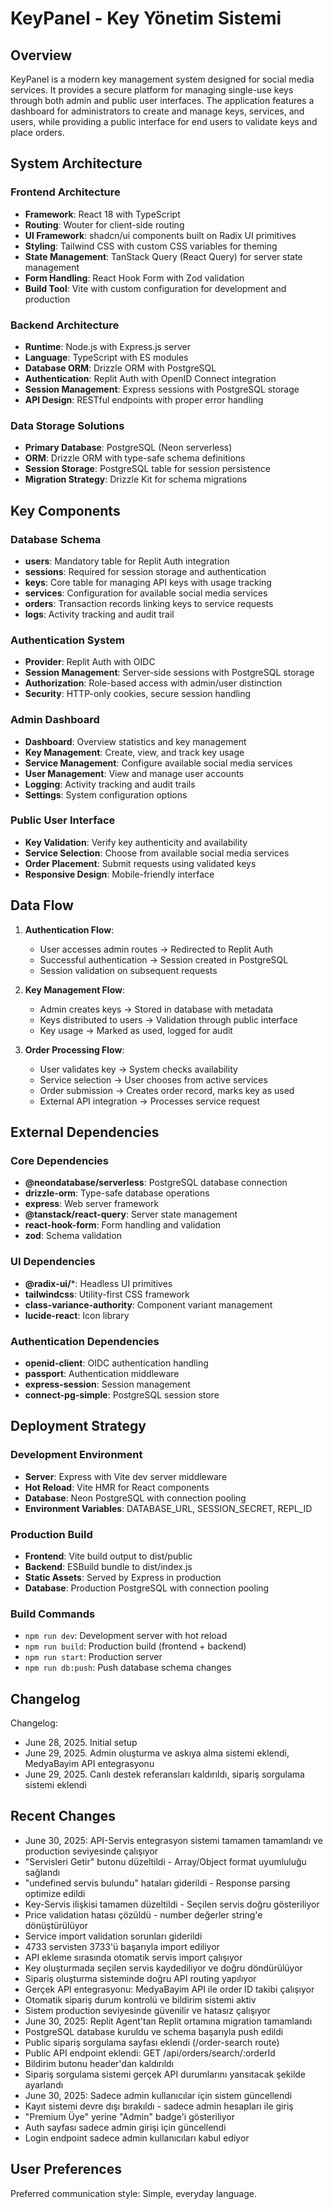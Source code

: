 # KeyPanel - Key Yönetim Sistemi

## Overview

KeyPanel is a modern key management system designed for social media services. It provides a secure platform for managing single-use keys through both admin and public user interfaces. The application features a dashboard for administrators to create and manage keys, services, and users, while providing a public interface for end users to validate keys and place orders.

## System Architecture

### Frontend Architecture
- **Framework**: React 18 with TypeScript
- **Routing**: Wouter for client-side routing
- **UI Framework**: shadcn/ui components built on Radix UI primitives
- **Styling**: Tailwind CSS with custom CSS variables for theming
- **State Management**: TanStack Query (React Query) for server state management
- **Form Handling**: React Hook Form with Zod validation
- **Build Tool**: Vite with custom configuration for development and production

### Backend Architecture
- **Runtime**: Node.js with Express.js server
- **Language**: TypeScript with ES modules
- **Database ORM**: Drizzle ORM with PostgreSQL
- **Authentication**: Replit Auth with OpenID Connect integration
- **Session Management**: Express sessions with PostgreSQL storage
- **API Design**: RESTful endpoints with proper error handling

### Data Storage Solutions
- **Primary Database**: PostgreSQL (Neon serverless)
- **ORM**: Drizzle ORM with type-safe schema definitions
- **Session Storage**: PostgreSQL table for session persistence
- **Migration Strategy**: Drizzle Kit for schema migrations

## Key Components

### Database Schema
- **users**: Mandatory table for Replit Auth integration
- **sessions**: Required for session storage and authentication
- **keys**: Core table for managing API keys with usage tracking
- **services**: Configuration for available social media services
- **orders**: Transaction records linking keys to service requests
- **logs**: Activity tracking and audit trail

### Authentication System
- **Provider**: Replit Auth with OIDC
- **Session Management**: Server-side sessions with PostgreSQL storage
- **Authorization**: Role-based access with admin/user distinction
- **Security**: HTTP-only cookies, secure session handling

### Admin Dashboard
- **Dashboard**: Overview statistics and key management
- **Key Management**: Create, view, and track key usage
- **Service Management**: Configure available social media services
- **User Management**: View and manage user accounts
- **Logging**: Activity tracking and audit trails
- **Settings**: System configuration options

### Public User Interface
- **Key Validation**: Verify key authenticity and availability
- **Service Selection**: Choose from available social media services
- **Order Placement**: Submit requests using validated keys
- **Responsive Design**: Mobile-friendly interface

## Data Flow

1. **Authentication Flow**:
   - User accesses admin routes → Redirected to Replit Auth
   - Successful authentication → Session created in PostgreSQL
   - Session validation on subsequent requests

2. **Key Management Flow**:
   - Admin creates keys → Stored in database with metadata
   - Keys distributed to users → Validation through public interface
   - Key usage → Marked as used, logged for audit

3. **Order Processing Flow**:
   - User validates key → System checks availability
   - Service selection → User chooses from active services
   - Order submission → Creates order record, marks key as used
   - External API integration → Processes service request

## External Dependencies

### Core Dependencies
- **@neondatabase/serverless**: PostgreSQL database connection
- **drizzle-orm**: Type-safe database operations
- **express**: Web server framework
- **@tanstack/react-query**: Server state management
- **react-hook-form**: Form handling and validation
- **zod**: Schema validation

### UI Dependencies
- **@radix-ui/***: Headless UI primitives
- **tailwindcss**: Utility-first CSS framework  
- **class-variance-authority**: Component variant management
- **lucide-react**: Icon library

### Authentication Dependencies
- **openid-client**: OIDC authentication handling
- **passport**: Authentication middleware
- **express-session**: Session management
- **connect-pg-simple**: PostgreSQL session store

## Deployment Strategy

### Development Environment
- **Server**: Express with Vite dev server middleware
- **Hot Reload**: Vite HMR for React components
- **Database**: Neon PostgreSQL with connection pooling
- **Environment Variables**: DATABASE_URL, SESSION_SECRET, REPL_ID

### Production Build
- **Frontend**: Vite build output to dist/public
- **Backend**: ESBuild bundle to dist/index.js
- **Static Assets**: Served by Express in production
- **Database**: Production PostgreSQL with connection pooling

### Build Commands
- `npm run dev`: Development server with hot reload
- `npm run build`: Production build (frontend + backend)
- `npm run start`: Production server
- `npm run db:push`: Push database schema changes

## Changelog

Changelog:
- June 28, 2025. Initial setup
- June 29, 2025. Admin oluşturma ve askıya alma sistemi eklendi, MedyaBayim API entegrasyonu
- June 29, 2025. Canlı destek referansları kaldırıldı, sipariş sorgulama sistemi eklendi

## Recent Changes
- June 30, 2025: API-Servis entegrasyon sistemi tamamen tamamlandı ve production seviyesinde çalışıyor
- "Servisleri Getir" butonu düzeltildi - Array/Object format uyumluluğu sağlandı
- "undefined servis bulundu" hataları giderildi - Response parsing optimize edildi
- Key-Servis ilişkisi tamamen düzeltildi - Seçilen servis doğru gösteriliyor
- Price validation hatası çözüldü - number değerler string'e dönüştürülüyor
- Service import validation sorunları giderildi
- 4733 servisten 3733'ü başarıyla import ediliyor
- API ekleme sırasında otomatik servis import çalışıyor
- Key oluşturmada seçilen servis kaydediliyor ve doğru döndürülüyor
- Sipariş oluşturma sisteminde doğru API routing yapılıyor
- Gerçek API entegrasyonu: MedyaBayim API ile order ID takibi çalışıyor
- Otomatik sipariş durum kontrolü ve bildirim sistemi aktiv
- Sistem production seviyesinde güvenilir ve hatasız çalışıyor
- June 30, 2025: Replit Agent'tan Replit ortamına migration tamamlandı
- PostgreSQL database kuruldu ve schema başarıyla push edildi
- Public sipariş sorgulama sayfası eklendi (/order-search route)
- Public API endpoint eklendi: GET /api/orders/search/:orderId
- Bildirim butonu header'dan kaldırıldı
- Sipariş sorgulama sistemi gerçek API durumlarını yansıtacak şekilde ayarlandı
- June 30, 2025: Sadece admin kullanıcılar için sistem güncellendi
- Kayıt sistemi devre dışı bırakıldı - sadece admin hesapları ile giriş
- "Premium Üye" yerine "Admin" badge'i gösteriliyor
- Auth sayfası sadece admin girişi için güncellendi
- Login endpoint sadece admin kullanıcıları kabul ediyor

## User Preferences

Preferred communication style: Simple, everyday language.